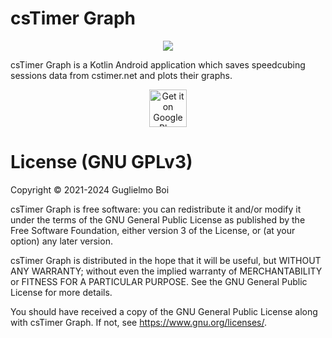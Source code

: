 # csTimer Graph
<p align="center">
  <img src="https://play-lh.googleusercontent.com/4s7zvRkpPLEPUB2W_QYzqSTGBqcwGo84kLst5skKeoAQ66-90ykoBLnB-Q77bnLun40=w240-h480-rw"/>
</p>

csTimer Graph is a Kotlin Android application which saves speedcubing sessions data from cstimer.net and plots their graphs.

<p align="center">
  <a href="https://play.google.com/store/apps/details?id=com.guglielmoboi.cstimergraph" target="_blank">
    <img alt="Get it on Google Play"
        src="https://play.google.com/intl/en_us/badges/images/generic/en-play-badge.png" height="60"/>
  </a>
</p>

# License (GNU GPLv3)

  Copyright © 2021-2024 Guglielmo Boi

  csTimer Graph is free software: you can redistribute it
  and/or modify it under the terms of the GNU General
  Public License as published by the Free Software
  Foundation, either version 3 of the License, or (at your
  option) any later version.

  csTimer Graph is distributed in the hope that it will be
  useful, but WITHOUT ANY WARRANTY; without even
  the implied warranty of MERCHANTABILITY or FITNESS
  FOR A PARTICULAR PURPOSE.  See the GNU General
  Public License for more details.

  You should have received a copy of the GNU General
  Public License along with csTimer Graph.
  If not, see https://www.gnu.org/licenses/.